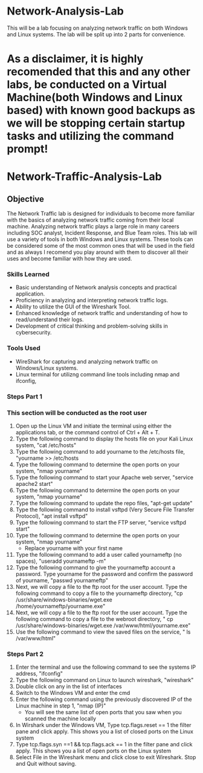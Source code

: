 # Network-Analysis-Lab
This will be a lab focusing on analyzing network traffic on both Windows and Linux systems. The lab will be split up into 2 parts for convenience. 

# As a disclaimer, it is highly recomended that this and any other labs, be conducted on a Virtual Machine(both Windows and Linux based) with known good backups as we will be stopping certain startup tasks and utilizing the command prompt!

# Network-Traffic-Analysis-Lab 

## Objective

The Network Traffic lab is designed for individuals to become more familiar with the basics of analyzing network traffic coming from their local machine. Analyzing network traffic plays a large role in many careers including SOC analyst, Incident Response, and Blue Team roles. This lab will use a variety of tools in both Windows and Linux systems. These tools can be considered some of the most common ones that will be used in the field and as always I recomend you play around with them to discover all their uses and become familiar with how they are used. 

### Skills Learned

- Basic understanding of Network analysis concepts and practical application.
- Proficiency in analyzing and interpreting network traffic logs.
- Ability to utilize the GUI of the Wireshark Tool.
- Enhanced knowledge of network traffic and understanding of how to read/understand their logs.
- Development of critical thinking and problem-solving skills in cybersecurity.

### Tools Used


- WireShark for capturing and analyzing network traffic on Windows/Linux systems. 
- Linux terminal for utilizng command line tools including nmap and ifconfig, 

### Steps Part 1

### This section will be conducted as the root user


1. Open up the Linux VM and initiate the terminal using either the applications tab, or the command control of Ctrl +  Alt + T.
2. Type the following command to display the hosts file on your Kali Linux system, "cat /etc/hosts"
3. Type the following command to add yourname to the /etc/hosts file, "yourname >> /etc/hosts
4. Type the following command to determine the open ports on your system, "nmap yourname"
5. Type the following command to start your Apache web server, "service apache2 start"
6. Type the following command to determine the open ports on your system, "nmap yourname"
7. Type the following command to update the repo files, "apt-get update"
8. Type the following command to install vsftpd (Very Secure File Transfer Protocol), "apt install vsftpd"
9. Type the following command to start the FTP server, "service vsftpd start"
10. Type the following command to determine the open ports on your system, "nmap yourname"
      - Replace yourname with your first name
12. Type the following command to add a user called yournameftp (no spaces), "useradd yournameftp -m"
13. Type the following command to give the yournameftp account a password. Type yourname for the password
      and confirm the password of yourname, "passwd yournameftp"
14. Next, we will copy a file to the ftp root for the user account. Type the following command to copy a file to the
      yournameftp directory, "cp /usr/share/windows-binaries/wget.exe /home/yournameftp/yourname.exe"
15. Next, we will copy a file to the ftp root for the user account. Type the following command to copy a file to the
      webroot directory, " cp /usr/share/windows-binaries/wget.exe /var/www/html/yourname.exe"
16. Use the following command to view the saved files on the service, " ls /var/www/html"


### Steps Part 2


1. Enter the terminal and use the following command to see the systems IP address, "ifconfig"
2. Type the following command on Linux to launch wireshark, "wireshark"
3. Double click on any in the list of interfaces
4. Switch to the Windows VM and enter the cmd
5. Enter the following command using the previously discovered IP of the Linux machine in step 1, "nmap (IP)"
    - You will see the same list of open ports that you saw when you scanned the machine locally
7. In Wirshark under the Windows VM, Type tcp.flags.reset == 1 the filter pane and click apply. This shows you a list of closed ports on the Linux system
8. Type tcp.flags.syn ==1 && tcp.flags.ack == 1 in the filter pane and click apply. This shows you a list of open ports on the Linux system
9. Select File in the Wireshark menu and click close to exit Wireshark. Stop and Quit without saving.

















